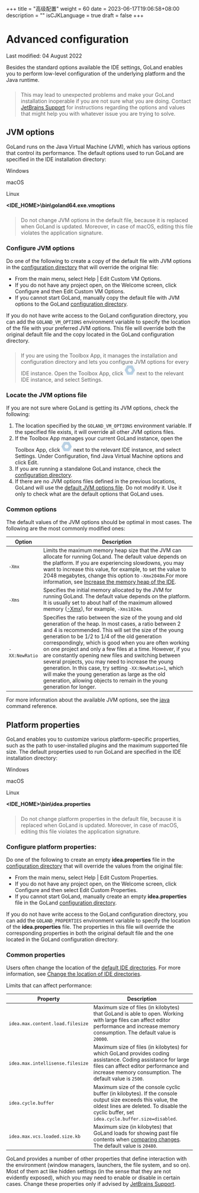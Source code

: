 +++
title = "高级配置"
weight = 60
date = 2023-06-17T19:06:58+08:00
description = ""
isCJKLanguage = true
draft = false
+++
# Advanced configuration﻿

Last modified: 04 August 2022

Besides the standard options available the IDE settings, GoLand enables you to perform low-level configuration of the underlying platform and the Java runtime.

> ### 
>
> 
>
> This may lead to unexpected problems and make your GoLand installation inoperable if you are not sure what you are doing. Contact [JetBrains Support](https://intellij-support.jetbrains.com/hc/en-us) for instructions regarding the options and values that might help you with whatever issue you are trying to solve.

## JVM options﻿

GoLand runs on the Java Virtual Machine (JVM), which has various options that control its performance. The default options used to run GoLand are specified in the IDE installation directory:



Windows

macOS

Linux





**<IDE_HOME>\bin\goland64.exe.vmoptions**

> ### 
>
> 
>
> Do not change JVM options in the default file, because it is replaced when GoLand is updated. Moreover, in case of macOS, editing this file violates the application signature.

### Configure JVM options﻿

Do one of the following to create a copy of the default file with JVM options in the [configuration directory](https://www.jetbrains.com/help/go/directories-used-by-the-ide-to-store-settings-caches-plugins-and-logs.html#config-directory) that will override the original file:

- From the main menu, select Help | Edit Custom VM Options.
- If you do not have any project open, on the Welcome screen, click Configure and then Edit Custom VM Options.
- If you cannot start GoLand, manually copy the default file with JVM options to the GoLand [configuration directory](https://www.jetbrains.com/help/go/directories-used-by-the-ide-to-store-settings-caches-plugins-and-logs.html#config-directory).

If you do not have write access to the GoLand configuration directory, you can add the `GOLAND_VM_OPTIONS` environment variable to specify the location of the file with your preferred JVM options. This file will override both the original default file and the copy located in the GoLand configuration directory.

> ### 
>
> 
>
> If you are using the Toolbox App, it manages the installation and configuration directory and lets you configure JVM options for every IDE instance. Open the Toolbox App, click ![The screw nut icon](index_img/toolbox_settings_screw_icon.png) next to the relevant IDE instance, and select Settings.

### Locate the JVM options file﻿

If you are not sure where GoLand is getting its JVM options, check the following:

1. The location specified by the `GOLAND_VM_OPTIONS` environment variable. If the specified file exists, it will override all other JVM options files.
2. If the Toolbox App manages your current GoLand instance, open the Toolbox App, click ![The screw nut icon](index_img/toolbox_settings_screw_icon.png) next to the relevant IDE instance, and select Settings. Under Configuration, find Java Virtual Machine options and click Edit.
3. If you are running a standalone GoLand instance, check the [configuration directory](https://www.jetbrains.com/help/go/directories-used-by-the-ide-to-store-settings-caches-plugins-and-logs.html#config-directory).
4. If there are no JVM options files defined in the previous locations, GoLand will use the [default JVM options file](https://www.jetbrains.com/help/go/tuning-the-ide.html#default-jvm-options). Do not modify it. Use it only to check what are the default options that GoLand uses.

### Common options﻿

The default values of the JVM options should be optimal in most cases. The following are the most commonly modified ones:

| Option         | Description                                                  |
| -------------- | ------------------------------------------------------------ |
| `-Xmx`         | Limits the maximum memory heap size that the JVM can allocate for running GoLand. The default value depends on the platform. If you are experiencing slowdowns, you may want to increase this value, for example, to set the value to 2048 megabytes, change this option to `-Xmx2048m`.For more information, see [Increase the memory heap of the IDE](https://www.jetbrains.com/help/go/increasing-memory-heap.html). |
| `-Xms`         | Specifies the initial memory allocated by the JVM for running GoLand. The default value depends on the platform. It is usually set to about half of the maximum allowed memory ([-Xmx](https://www.jetbrains.com/help/go/tuning-the-ide.html#xmx)), for example, `-Xms1024m`. |
| `-XX:NewRatio` | Specifies the ratio between the size of the young and old generation of the heap. In most cases, a ratio between 2 and 4 is recommended. This will set the size of the young generation to be 1/2 to 1/4 of the old generation correspondingly, which is good when you are often working on one project and only a few files at a time. However, if you are constantly opening new files and switching between several projects, you may need to increase the young generation. In this case, try setting `-XX:NewRatio=1`, which will make the young generation as large as the old generation, allowing objects to remain in the young generation for longer. |

For more information about the available JVM options, see the [java](https://docs.oracle.com/en/java/javase/11/tools/java.html) command reference.

## Platform properties﻿

GoLand enables you to customize various platform-specific properties, such as the path to user-installed plugins and the maximum supported file size. The default properties used to run GoLand are specified in the IDE installation directory:



Windows

macOS

Linux





**<IDE_HOME>\bin\idea.properties**

> ### 
>
> 
>
> Do not change platform properties in the default file, because it is replaced when GoLand is updated. Moreover, in case of macOS, editing this file violates the application signature.

### Configure platform properties:﻿

Do one of the following to create an empty **idea.properties** file in the [configuration directory](https://www.jetbrains.com/help/go/directories-used-by-the-ide-to-store-settings-caches-plugins-and-logs.html#config-directory) that will override the values from the original file:

- From the main menu, select Help | Edit Custom Properties.
- If you do not have any project open, on the Welcome screen, click Configure and then select Edit Custom Properties.
- If you cannot start GoLand, manually create an empty **idea.properties** file in the GoLand [configuration directory](https://www.jetbrains.com/help/go/directories-used-by-the-ide-to-store-settings-caches-plugins-and-logs.html#config-directory).

If you do not have write access to the GoLand configuration directory, you can add the `GOLAND_PROPERTIES` environment variable to specify the location of the **idea.properties** file. The properties in this file will override the corresponding properties in both the original default file and the one located in the GoLand configuration directory.

### Common properties﻿

Users often change the location of the [default IDE directories](https://www.jetbrains.com/help/go/directories-used-by-the-ide-to-store-settings-caches-plugins-and-logs.html). For more information, see [Change the location of IDE directories](https://www.jetbrains.com/help/go/directories-used-by-the-ide-to-store-settings-caches-plugins-and-logs.html#change-ide-dirs).

Limits that can affect performance:

| Property                         | Description                                                  |
| -------------------------------- | ------------------------------------------------------------ |
| `idea.max.content.load.filesize` | Maximum size of files (in kilobytes) that GoLand is able to open. Working with large files can affect editor performance and increase memory consumption. The default value is `20000`. |
| `idea.max.intellisense.filesize` | Maximum size of files (in kilobytes) for which GoLand provides coding assistance. Coding assistance for large files can affect editor performance and increase memory consumption. The default value is `2500`. |
| `idea.cycle.buffer`              | Maximum size of the console cyclic buffer (in kilobytes). If the console output size exceeds this value, the oldest lines are deleted. To disable the cyclic buffer, set `idea.cycle.buffer.size=disabled`. |
| `idea.max.vcs.loaded.size.kb`    | Maximum size (in kilobytes) that GoLand loads for showing past file contents when [comparing changes](https://www.jetbrains.com/help/go/comparing-files-and-folders.html). The default value is `20480`. |

GoLand provides a number of other properties that define interaction with the environment (window managers, launchers, the file system, and so on). Most of them act like hidden settings (in the sense that they are not evidently exposed), which you may need to enable or disable in certain cases. Change these properties only if advised by [JetBrains Support](https://intellij-support.jetbrains.com/hc/en-us).